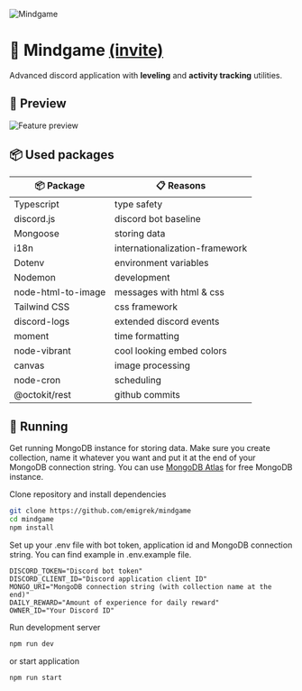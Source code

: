 ![Mindgame](https://raw.githubusercontent.com/emigrek/mindgame/main/media/repo-banner.png)

# 🌌 Mindgame [(invite)](https://discord.com/api/oauth2/authorize?client_id=1049355872389832714&permissions=8&scope=bot%20applications.commands)
Advanced discord application with **leveling** and **activity tracking** utilities.

## 👀 Preview
![Feature preview](https://i.imgur.com/xKjKSUK.png)

## 📦 Used packages
| 📦 Package  | 📋 Reasons |
| ------------- | ------------- |
| Typescript  | type safety  |
| discord.js  | discord bot baseline |
| Mongoose  | storing data  |
| i18n  | internationalization-framework  |
| Dotenv  | environment variables  |
| Nodemon  | development  |
| node-html-to-image  | messages with html & css  |
| Tailwind CSS  | css framework  |
| discord-logs | extended discord events |
| moment | time formatting |
| node-vibrant | cool looking embed colors |
| canvas | image processing |
| node-cron | scheduling |
| @octokit/rest | github commits |

## 🚀 Running
Get running MongoDB instance for storing data. Make sure you create collection, name it whatever you want and put it at the end of your MongoDB connection string. You can use [MongoDB Atlas](https://www.mongodb.com/cloud/atlas) for free MongoDB instance. 

Clone repository and install dependencies
``` bash
git clone https://github.com/emigrek/mindgame
cd mindgame
npm install
```

Set up your .env file with bot token, application id and MongoDB connection string. You can find example in .env.example file.

``` .env
DISCORD_TOKEN="Discord bot token"
DISCORD_CLIENT_ID="Discord application client ID"
MONGO_URI="MongoDB connection string (with collection name at the end)"
DAILY_REWARD="Amount of experience for daily reward"
OWNER_ID="Your Discord ID"
```

Run development server

``` bash
npm run dev
```
or start application

``` bash
npm run start
```